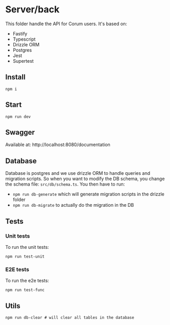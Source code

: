 # Server/back

This folder handle the API for Corum users. It's based on:
- Fastify
- Typescript
- Drizzle ORM
- Postgres
- Jest
- Supertest

## Install

```
npm i
```

## Start

```
npm run dev
```

## Swagger

Available at: http://localhost:8080/documentation

## Database

Database is postgres and we use drizzle ORM to handle queries and migration scripts. So when you want to modify the DB schema, you change the schema file: `src/db/schema.ts`.
You then have to run:
- `npm run db-generate` which will generate migration scripts in the drizzle folder
- `npm run db-migrate` to actually do the migration in the DB

## Tests

### Unit tests

To run the unit tests:

```
npm run test-unit
```

### E2E tests

To run the e2e tests:

```
npm run test-func
```

## Utils

```
npm run db-clear # will clear all tables in the database
```